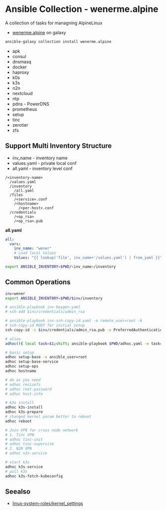 # Ansible Collection - wenerme.alpine

A collection of tasks for managning AlpineLinux

- [wenerme.alpine](https://galaxy.ansible.com/wenerme/alpine) on galaxy

```bash
ansible-galaxy collection install wenerme.alpine
```

- apk
- consul
- dnsmasq
- docker
- haproxy
- k0s
- k3s
- n2n
- nextcloud
- ntp
- pdns - PowerDNS
- prometheus
- setup
- tinc
- zerotier
- zfs

## Support Multi Inventory Structure

- inv_name - inventory name
- values.yaml - private local conf
- all.yaml - inventory level conf

```
/<inventory-name>
  /values.yaml
  /inventory
    /all.yaml
  /files
    /<service>.conf
    /<hostname>
      /<per-host>.conf
  /credentials
    /<op_rsa>
    /<op_rsa>.pub
```

**all.yaml**

```yaml
all:
  vars:
    inv_name: "wener"
    # Load local Values
    Values: "{{ lookup('file', inv_name+'/values.yaml') | from_yaml }}"
```

```bash
export ANSIBLE_INVENTORY=$PWD/<inv_name>/inventory
```

## Common Operations

```bash
inv=wener
export ANSIBLE_INVENTORY=$PWD/$inv/inventory

# ansible-playbook inv-keygen.yaml
# ssh-add $inv/credentials/admin_rsa

# ansible-playbook inv-ssh-copy-id.yaml -e remote_user=root -k
# ssh-copy-id ROOT for initial setup
ssh-copy-id -i $inv/credentials/admin_rsa.pub -o PreferredAuthentications=password -o PubkeyAuthentication=no root@192.168.1.1

# alias
adhoc(){ local task=$1;shift; ansible-playbook $PWD/adhoc.yaml -e task=$task $*; }

# basic setup
adhoc setup-base -e ansible_user=root
adhoc setup-base-service
adhoc setup-ops
adhoc hostname

# do as you need
# adhoc resizefs
# adhoc root-password
# adhoc host-info

# k3s install
adhoc k3s-install
adhoc k3s-prepare
# changed kernel param better to reboot
adhoc reboot

# Join VPN for cross node network
# 1. Tinc VPN
# adhoc tinc-init
# adhoc tinc-supervise
# 2. N2N VPN
# adhoc n2n-service

# start k3s
adhoc k3s-service
# pull k3s
adhoc k3s-fetch-kubeconfig
```

## Seealso

- [linux-system-roles/kernel_settings](https://github.com/linux-system-roles/kernel_settings)
